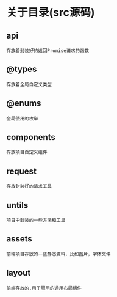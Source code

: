 # 关于目录(src源码)
## api
    存放着封装好的返回Promise请求的函数
## @types
    存放着全局自定义类型
## @enums
    全局使用的枚举
## components
    存放项目自定义组件
## request
    存放封装好的请求工具
## untils
    项目中封装的一些方法和工具
## assets
    前端项目存放的一些静态资料，比如图片，字体文件
## layout
    前端存放的,用于服用的通用布局组件
